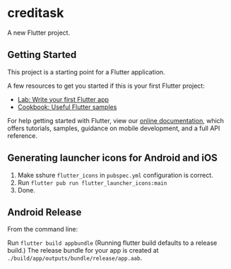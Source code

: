 # creditask

A new Flutter project.

## Getting Started

This project is a starting point for a Flutter application.

A few resources to get you started if this is your first Flutter project:

- [Lab: Write your first Flutter app](https://flutter.dev/docs/get-started/codelab)
- [Cookbook: Useful Flutter samples](https://flutter.dev/docs/cookbook)

For help getting started with Flutter, view our
[online documentation](https://flutter.dev/docs), which offers tutorials,
samples, guidance on mobile development, and a full API reference.

## Generating launcher icons for Android and iOS
1. Make sshure `flutter_icons` in `pubspec.yml` configuration is correct.
2. Run `flutter pub run flutter_launcher_icons:main`
3. Done.

## Android Release
From the command line:

Run `flutter build appbundle` (Running flutter build defaults to a release build.)
The release bundle for your app is created at `./build/app/outputs/bundle/release/app.aab`.
